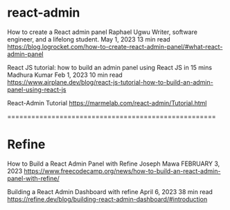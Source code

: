 # react-admin
How to create a React admin panel
Raphael Ugwu
Writer, software engineer, and a lifelong student.
May 1, 2023
13 min read
https://blog.logrocket.com/how-to-create-react-admin-panel/#what-react-admin-panel

React JS tutorial: how to build an admin panel using React JS in 15 mins
Madhura Kumar
Feb 1, 2023
10 min read
https://www.airplane.dev/blog/react-js-tutorial-how-to-build-an-admin-panel-using-react-js

React-Admin Tutorial
https://marmelab.com/react-admin/Tutorial.html

====================================================

# Refine
How to Build a React Admin Panel with Refine
Joseph Mawa
FEBRUARY 3, 2023
https://www.freecodecamp.org/news/how-to-build-an-react-admin-panel-with-refine/

Building a React Admin Dashboard with refine
April 6, 2023
38 min read
https://refine.dev/blog/building-react-admin-dashboard/#introduction